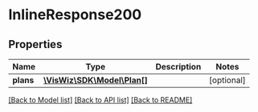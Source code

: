 # InlineResponse200

## Properties
Name | Type | Description | Notes
------------ | ------------- | ------------- | -------------
**plans** | [**\VisWiz\SDK\Model\Plan[]**](Plan.md) |  | [optional] 

[[Back to Model list]](../README.md#documentation-for-models) [[Back to API list]](../README.md#documentation-for-api-endpoints) [[Back to README]](../README.md)


